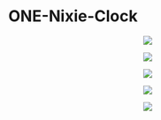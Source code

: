 # ONE-Nixie-Clock

<p align="center"><img src="https://github.com/marcinsaj/ONE-Nixie-Clock/blob/main/extras/one_nixie_clock_diagram.jpg"></p>

<p align="center"><img src="https://github.com/marcinsaj/ONE-Nixie-Clock/blob/main/extras/one-nixie-clock-sockets.gif"></p>

<p align="center"><img src="https://github.com/marcinsaj/ONE-Nixie-Clock/blob/main/extras/one-nixie-clock-arduino-code.gif"></p>

<p align="center"><img src="https://github.com/marcinsaj/ONE-Nixie-Clock/blob/main/extras/one-nixie-clock-time-reading.gif"></p>


<p align="center"><img src="https://github.com/marcinsaj/ONE-Nixie-Clock/blob/main/datasheet/ONE-Nixie-Clock-Schematic.jpg"></p>
